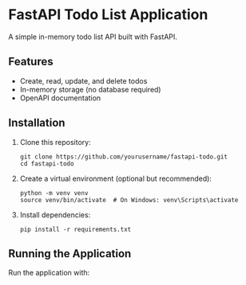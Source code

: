 # FastAPI Todo List Application

A simple in-memory todo list API built with FastAPI.

## Features

- Create, read, update, and delete todos
- In-memory storage (no database required)
- OpenAPI documentation

## Installation

1. Clone this repository:

   ```
   git clone https://github.com/yourusername/fastapi-todo.git
   cd fastapi-todo
   ```

2. Create a virtual environment (optional but recommended):

   ```
   python -m venv venv
   source venv/bin/activate  # On Windows: venv\Scripts\activate
   ```

3. Install dependencies:
   ```
   pip install -r requirements.txt
   ```

## Running the Application

Run the application with:
